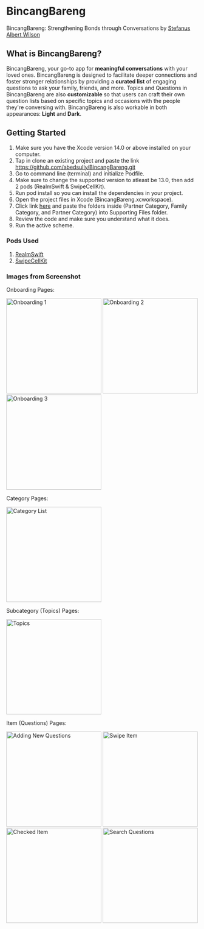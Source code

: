 # BincangBareng

BincangBareng: Strengthening Bonds through Conversations by [Stefanus Albert Wilson](https://github.com/abedsully)

## What is BincangBareng?

BincangBareng, your go-to app for **meaningful conversations** with your loved ones. BincangBareng is designed to facilitate deeper connections and foster stronger relationships by providing a **curated list** of engaging questions to ask your family, friends, and more. Topics and Questions in BincangBareng are also **customizable** so that users can craft their own question lists based on specific topics and occasions with the people they're conversing with. BincangBareng is also workable in both appearances: **Light** and **Dark**.

## Getting Started
1. Make sure you have the Xcode version 14.0 or above installed on your computer.
2. Tap in clone an existing project and paste the link https://github.com/abedsully/BincangBareng.git
3. Go to command line (terminal) and initialize Podfile.
4. Make sure to change the supported version to atleast be 13.0, then add 2 pods (RealmSwift & SwipeCellKit).
5. Run pod install so you can install the dependencies in your project.
6. Open the project files in Xcode (BincangBareng.xcworkspace).
7. Click link [here](https://drive.google.com/uc?id=1J15xPuthGbnmAwJhM1ZKtHGE6QO_7ToA&export=download) and paste the folders inside (Partner Category, Family Category, and Partner Category) into Supporting Files folder.
8. Review the code and make sure you understand what it does.
9. Run the active scheme.

### Pods Used

1. [RealmSwift](https://github.com/realm/realm-swift)
2. [SwipeCellKit](https://github.com/SwipeCellKit/SwipeCellKit)

### Images from Screenshot

Onboarding Pages:

<img width="250" alt="Onboarding 1" src="https://github.com/abedsully/BincangBareng/assets/113880556/6f24ee1b-f19f-4fb4-9492-86fbda61ebb1">
<img width="250" alt="Onboarding 2" src="https://github.com/abedsully/BincangBareng/assets/113880556/51fbb975-d61c-4e39-8bf4-7a2fdf2a46bd">
<img width="250" alt="Onboarding 3" src="https://github.com/abedsully/BincangBareng/assets/113880556/e6969324-6166-47e0-b5ec-e9621a872eeb">

Category Pages:

<img width="250" alt="Category List" src="https://github.com/abedsully/BincangBareng/assets/113880556/8482abf2-a6fb-4661-8740-9016c8951121">

Subcategory (Topics) Pages:

<img width="250" alt="Topics" src="https://github.com/abedsully/BincangBareng/assets/113880556/bc61d372-d02d-4976-a41a-bd3c21641189">

Item (Questions) Pages:

<img width="250" alt="Adding New Questions" src="https://github.com/abedsully/BincangBareng/assets/113880556/8c0a585b-a814-4bcf-a47b-f9eafe9b6b9b">
<img width="250" alt="Swipe Item" src="https://github.com/abedsully/BincangBareng/assets/113880556/b768891d-8bc9-4b10-ba54-301527ee3d10">
<img width="250" alt="Checked Item" src="https://github.com/abedsully/BincangBareng/assets/113880556/e75e093c-fac0-465b-a57d-11724ddc04d4">
<img width="250" alt="Search Questions" src="https://github.com/abedsully/BincangBareng/assets/113880556/67c1d154-3c51-4a31-ba1c-05a0a37ed414">




